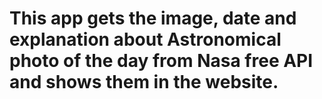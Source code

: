 # This app gets the image, date and explanation about Astronomical photo of the day from Nasa free API and shows them in the website.
